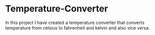 # Temperature-Converter
In this project I have created a temperature converter that
converts temperature from celsius to fahrenheit and kelvin
and also vice versa.
